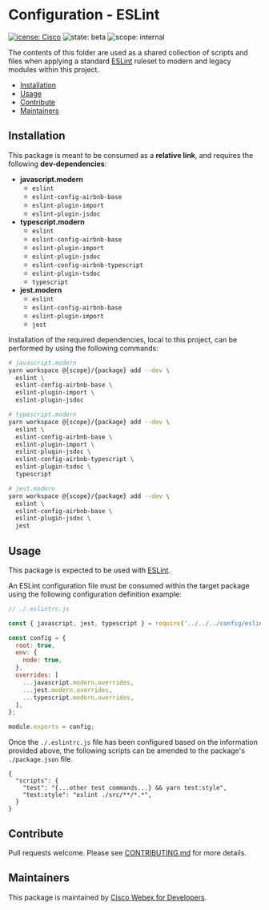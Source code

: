 # Configuration - ESLint

[![icense: Cisco](https://img.shields.io/badge/License-Cisco-blueviolet?style=flat-square)](https://github.com/webex/webex-js-sdk/blob/master/LICENSE)
![state: beta](https://img.shields.io/badge/State\-Beta-blue?style=flat-square)
![scope: internal](https://img.shields.io/badge/Scope-Internal-red?style=flat-square)

The contents of this folder are used as a shared collection of scripts and files when applying a standard [ESLint](https://eslint.org/) ruleset to modern and legacy modules within this project.

* [Installation](#installation)
* [Usage](#usage)
* [Contribute](#contribute)
* [Maintainers](#maintainers)

## Installation

This package is meant to be consumed as a **relative link**, and requires the following **dev-dependencies**:

* **javascript.modern**
  * `eslint`
  * `eslint-config-airbnb-base`
  * `eslint-plugin-import`
  * `eslint-plugin-jsdoc`
* **typescript.modern**
  * `eslint`
  * `eslint-config-airbnb-base`
  * `eslint-plugin-import`
  * `eslint-plugin-jsdoc`
  * `eslint-config-airbnb-typescript`
  * `eslint-plugin-tsdoc`
  * `typescript`
* **jest.modern**
  * `eslint`
  * `eslint-config-airbnb-base`
  * `eslint-plugin-import`
  * `jest`


Installation of the required dependencies, local to this project, can be performed by using the following commands:

```bash
# javascript.modern
yarn workspace @{scope}/{package} add --dev \
  eslint \
  eslint-config-airbnb-base \
  eslint-plugin-import \
  eslint-plugin-jsdoc

# typescript.modern
yarn workspace @{scope}/{package} add --dev \
  eslint \
  eslint-config-airbnb-base \
  eslint-plugin-import \
  eslint-plugin-jsdoc \
  eslint-config-airbnb-typescript \
  eslint-plugin-tsdoc \
  typescript

# jest.modern
yarn workspace @{scope}/{package} add --dev \
  eslint \
  eslint-config-airbnb-base \
  eslint-plugin-jsdoc \
  jest
```

## Usage

This package is expected to be used with [ESLint](https://eslint.org/).

An ESLint configuration file must be consumed within the target package using the following configuration definition example:

```js
// ./.eslintrc.js

const { javascript, jest, typescript } = require('../../../config/eslint');

const config = {
  root: true,
  env: {
    node: true,
  },
  overrides: [
    ...javascript.modern.overrides,
    ...jest.modern.overrides,
    ...typescript.modern.overrides,
  ],
};

module.exports = config;
```

Once the `./.eslintrc.js` file has been configured based on the information provided above, the following scripts can be amended to the package's `./package.json` file.

```jsonc
{
  "scripts": {
    "test": "{...other test commands...} && yarn test:style",
    "test:style": "eslint ./src/**/*.*",
  }
}
```

## Contribute

Pull requests welcome. Please see [CONTRIBUTING.md](https://github.com/webex/webex-js-sdk/blob/master/CONTRIBUTING.md) for more details.

## Maintainers

This package is maintained by [Cisco Webex for Developers](https://developer.webex.com/).
